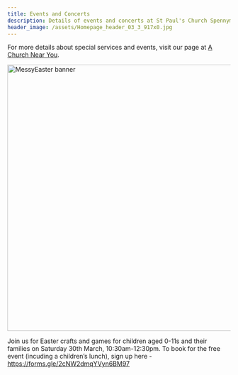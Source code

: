 ```yaml
---
title: Events and Concerts
description: Details of events and concerts at St Paul's Church Spennymoor.
header_image: /assets/Homepage_header_03_3_917x0.jpg
---
```

For more details about special services and events, visit our page at [A Church Near You](https://www.achurchnearyou.com/church/13565/).

<img width="600" alt="MessyEaster banner" src="https://github.com/stpaulsspennymoor/stpaulsspennymoor.github.io/assets/139633336/d1c97cee-26e1-4c43-82ad-7645b05208f4">

Join us for Easter crafts and games for children aged 0-11s and their families on Saturday 30th March, 10:30am-12:30pm. To book for the free event (incuding a children’s lunch), sign up here - https://forms.gle/2cNW2dmqYVyn6BM97
